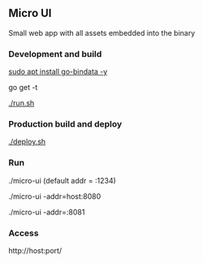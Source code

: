 ## Micro UI

Small web app with all assets embedded into the binary

### Development and build 

[sudo apt install go-bindata -y](https://github.com/jteeuwen/go-bindata)

go get -t

[./run.sh](./run.sh)

### Production build and deploy

[./deploy.sh](./deploy.sh)

### Run

./micro-ui (default addr = :1234)

./micro-ui -addr=host:8080

./micro-ui -addr=:8081

### Access

http://host:port/
